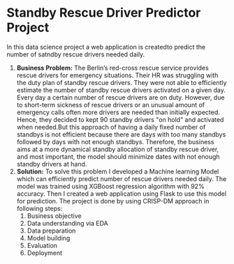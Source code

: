 # Standby Rescue Driver Predictor Project
In this data science project a web application is createdto predict the number of satndby rescue drivers needed daily.

1. **Business Problem:**
   The Berlin’s red-cross rescue service provides rescue drivers for emergency situations. Their HR was struggling with the duty plan of standby rescue drivers. They were not able to efficiently estimate the number of standby rescue drivers activated on a given day. Every day a certain number of rescue drivers are on duty. However, due to short-term sickness of rescue drivers or an unusual amount of emergency calls often more drivers are needed than initially expected. Hence, they decided to kept 90 standby drivers "on hold" and activated when needed.But this approach of having a daily fixed number of standbys is not efficient because there are days with too many standbys followed by days with not enough standbys. Therefore, the business aims at a more dynamical standby allocation of standby rescue driver, and most important, the model should minimize dates with not enough standby drivers at hand.
2. **Solution:**
   To solve this problem I developed a Machine learning Model which can efficiently predict number of rescue drivers needed daily. The model was trained using XGBoost regression algorithm with 92% accuracy. Then I created a web application using Flask to use this model for prediction. The project is done by using CRISP-DM approach in following steps:
     1. Business objective
     2. Data understanding via EDA
     3. Data preparation
     4. Model building
     5. Evaluation
     6. Deployment
  
     
